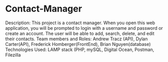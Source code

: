 # Contact-Manager
Description: This project is a contact manager. When you open this web application, you will be prompted to login with a username and password or create an account. The user will be able to add, search, delete, and edit their contacts.
Team members and Roles: Andrew Tracz (API), Dylan Carter(API), Frederick Homberger(FrontEnd), Brian Nguyen(database) 
Technologies Used: LAMP stack (PHP, mySQL, Digital Ocean, Postman, Filezilla
